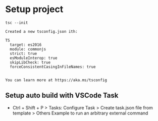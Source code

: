 # Setup project

```
tsc --init

Created a new tsconfig.json ith:                                                                                
                                                                                                              TS 
  target: es2016
  module: commonjs
  strict: true
  esModuleInterop: true
  skipLibCheck: true
  forceConsistentCasingInFileNames: true


You can learn more at https://aka.ms/tsconfig
```

## Setup auto build with VSCode Task

* Ctrl + Shift + P > Tasks: Configure Task > Create task.json file from template > Others Example to run an arbitrary external command

